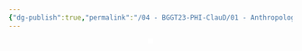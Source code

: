 ```yaml
---
{"dg-publish":true,"permalink":"/04 - BGGT23-PHI-ClauD/01 - Anthropologie/02a - Welche Fragen werden beantwortet/","noteIcon":""}
---
```


<svg xmlns="http://www.w3.org/2000/svg" version="1.1" viewBox="0 0 20 20" width="1024" height="20" class="excalidraw-svg">  <!-- svg-source:excalidraw -->    <defs>    <style class="style-fonts">      @font-face {        font-family: "Virgil";        src: url("https://excalidraw.com/Virgil.woff2");      }      @font-face {        font-family: "Cascadia";        src: url("https://excalidraw.com/Cascadia.woff2");      }      @font-face {        font-family: "Assistant";        src: url("https://excalidraw.com/Assistant-Regular.woff2");      }    </style>      </defs>  <rect x="0" y="0" width="20" height="20" fill="#ffffff"/></svg>

